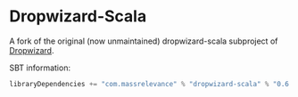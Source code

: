 Dropwizard-Scala
================

A fork of the original (now unmaintained) dropwizard-scala subproject of [Dropwizard](https://github.com/codahale/dropwizard).

SBT information:

```scala
libraryDependencies += "com.massrelevance" % "dropwizard-scala" % "0.6.2"
```
